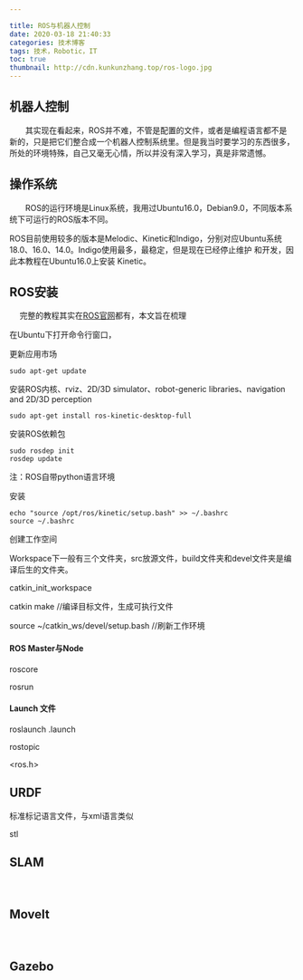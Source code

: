 ```yaml
---

title: ROS与机器人控制 
date: 2020-03-18 21:40:33
categories: 技术博客
tags: 技术，Robotic，IT
toc: true
thumbnail: http://cdn.kunkunzhang.top/ros-logo.jpg
---
```


## 机器人控制

　　其实现在看起来，ROS并不难，不管是配置的文件，或者是编程语言都不是新的，只是把它们整合成一个机器人控制系统里。但是我当时要学习的东西很多，所处的环境特殊，自己又毫无心情，所以并没有深入学习，真是非常遗憾。



<!--more-->

## 操作系统

　　ROS的运行环境是Linux系统，我用过Ubuntu16.0，Debian9.0，不同版本系统下可运行的ROS版本不同。

​     ROS目前使用较多的版本是Melodic、Kinetic和Indigo，分别对应Ubuntu系统18.0、16.0、14.0。Indigo使用最多，最稳定，但是现在已经停止维护 和开发，因此本教程在Ubuntu16.0上安装  Kinetic。

## ROS安装

　    完整的教程其实在[ROS官网](ros.org)都有，本文旨在梳理

在Ubuntu下打开命令行窗口，

更新应用市场

```ROS
sudo apt-get update
```

安装ROS内核、rviz、2D/3D simulator、robot-generic libraries、navigation and 2D/3D perception

```ROS
sudo apt-get install ros-kinetic-desktop-full
```

安装ROS依赖包

```
sudo rosdep init
rosdep update
```

注：ROS自带python语言环境

安装

```
echo "source /opt/ros/kinetic/setup.bash" >> ~/.bashrc
source ~/.bashrc
```

创建工作空间

Workspace下一般有三个文件夹，src放源文件，build文件夹和devel文件夹是编译后生的文件夹。



catkin_init_workspace

catkin make   //编译目标文件，生成可执行文件

source  ~/catkin_ws/devel/setup.bash //刷新工作环境

#### ROS Master与Node

roscore

rosrun

#### 

#### Launch 文件

roslaunch  .launch

<node>

rostopic





<ros.h>

## URDF

标准标记语言文件，与xml语言类似

stl

##  SLAM 

　　

## MoveIt

　　



## Gazebo



